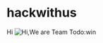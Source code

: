 # hackwithus

Hi ![Hi](https://user-images.githubusercontent.com/70995755/137278994-1c2c48f1-f94b-4922-8c5a-65a8a988d611.gif),We are Team Todo:win

